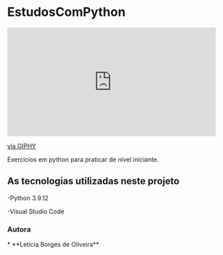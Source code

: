 <h1> EstudosComPython</h1>
    <iframe src="https://giphy.com/embed/coxQHKASG60HrHtvkt" width="480" height="251" frameBorder="0" class="giphy-embed" allowFullScreen></iframe><p><a href="https://giphy.com/gifs/coxQHKASG60HrHtvkt">via GIPHY</a></p>

Exercicios em python para praticar de nivel iniciante.

</h1>

<h2> As tecnologias utilizadas neste projeto </h2>
    -Python 3.9.12
<p>-Visual Studio Code</p>

<h3> Autora</h3>
* **Leticia Borges de Oliveira**

